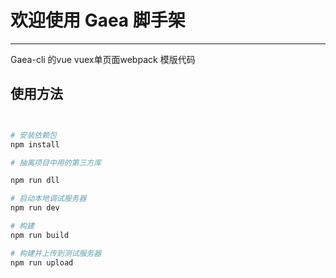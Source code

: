 # 欢迎使用 Gaea 脚手架

------
Gaea-cli 的vue vuex单页面webpack 模版代码


## 使用方法

``` bash


# 安装依赖包
npm install

# 抽离项目中用的第三方库

npm run dll 

# 启动本地调试服务器
npm run dev

# 构建
npm run build

# 构建并上传到测试服务器
npm run upload
```

